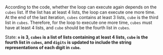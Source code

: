According to the code, whether the loop can execute again depends on the `cubes` list. If the list has at least 4 lists, the loop can execute one more time. At the end of the last iteration, `cubes` contains at least 3 lists, `cube` is the third list in `cubes`. Therefore, for the loop to execute one more time, `cubes` must have at least 4 lists, and `cube` should be the fourth list in `cubes`.

State: **`n` is 3, `cubes` is a list of lists containing at least 4 lists, `cube` is the fourth list in `cubes`, and `digits` is updated to include the string representations of each digit in `cube`.**